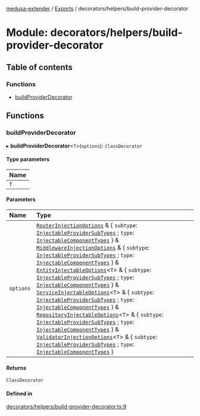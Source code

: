 [medusa-extender](../README.md) / [Exports](../modules.md) / decorators/helpers/build-provider-decorator

# Module: decorators/helpers/build-provider-decorator

## Table of contents

### Functions

- [buildProviderDecorator](decorators_helpers_build_provider_decorator.md#buildproviderdecorator)

## Functions

### buildProviderDecorator

▸ **buildProviderDecorator**<`T`\>(`options`): `ClassDecorator`

#### Type parameters

| Name |
| :------ |
| `T` |

#### Parameters

| Name | Type |
| :------ | :------ |
| `options` | [`RouterInjectionOptions`](core_types.md#routerinjectionoptions) & { `subtype`: [`InjectableProviderSubTypes`](core_types.md#injectableprovidersubtypes) ; `type`: [`InjectableComponentTypes`](core_types.md#injectablecomponenttypes)  } & [`MiddlewareInjectionOptions`](core_types.md#middlewareinjectionoptions) & { `subtype`: [`InjectableProviderSubTypes`](core_types.md#injectableprovidersubtypes) ; `type`: [`InjectableComponentTypes`](core_types.md#injectablecomponenttypes)  } & [`EntityInjectableOptions`](core_types.md#entityinjectableoptions)<`T`\> & { `subtype`: [`InjectableProviderSubTypes`](core_types.md#injectableprovidersubtypes) ; `type`: [`InjectableComponentTypes`](core_types.md#injectablecomponenttypes)  } & [`ServiceInjectableOptions`](core_types.md#serviceinjectableoptions)<`T`\> & { `subtype`: [`InjectableProviderSubTypes`](core_types.md#injectableprovidersubtypes) ; `type`: [`InjectableComponentTypes`](core_types.md#injectablecomponenttypes)  } & [`RepositoryInjectableOptions`](core_types.md#repositoryinjectableoptions)<`T`\> & { `subtype`: [`InjectableProviderSubTypes`](core_types.md#injectableprovidersubtypes) ; `type`: [`InjectableComponentTypes`](core_types.md#injectablecomponenttypes)  } & [`ValidatorInjectionOptions`](core_types.md#validatorinjectionoptions)<`T`\> & { `subtype`: [`InjectableProviderSubTypes`](core_types.md#injectableprovidersubtypes) ; `type`: [`InjectableComponentTypes`](core_types.md#injectablecomponenttypes)  } |

#### Returns

`ClassDecorator`

#### Defined in

[decorators/helpers/build-provider-decorator.ts:9](https://github.com/adrien2p/medusa-extender/blob/4d59aa3/src/decorators/helpers/build-provider-decorator.ts#L9)
